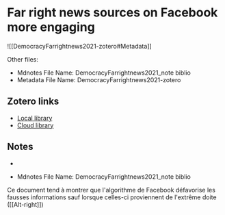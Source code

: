 # Far right news sources on Facebook more engaging

![[DemocracyFarrightnews2021-zotero#Metadata]]

Other files:
* Mdnotes File Name: DemocracyFarrightnews2021_note biblio
* Metadata File Name: DemocracyFarrightnews2021-zotero

##  Zotero links
* [Local library](zotero://select/items/1_RCVVFT2X)
* [Cloud library](http://zotero.org/users/895735/items/RCVVFT2X)

## Notes
- 

* Mdnotes File Name: DemocracyFarrightnews2021_note biblio

Ce document tend à montrer que l'algorithme de Facebook défavorise les fausses informations sauf lorsque celles-ci proviennent de l'extrême doite ([[Alt-right]])



